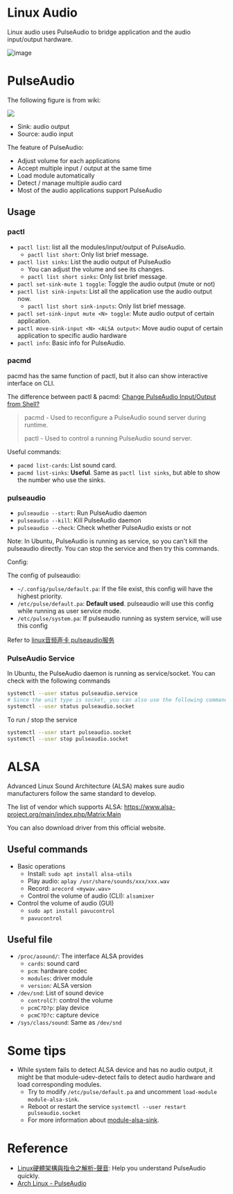 # Linux Audio

Linux audio uses PulseAudio to bridge application and the audio input/output hardware.

![image](https://user-images.githubusercontent.com/456210/150628760-f983ec96-9624-4ae8-a31e-315dc9504df1.png)

# PulseAudio

The following figure is from wiki:

![](https://upload.wikimedia.org/wikipedia/commons/0/00/Pulseaudio-diagram.svg)

* Sink: audio output
* Source: audio input

The feature of PulseAudio:

* Adjust volume for each applications
* Accept multiple input / output at the same time
* Load module automatically
* Detect / manage multiple audio card
* Most of the audio applications support PulseAudio

## Usage

### pactl

* `pactl list`: list all the modules/input/output of PulseAudio.
  - `pactl list short`: Only list brief message.
* `pactl list sinks`: List the audio output of PulseAudio
  - You can adjust the volume and see its changes.
  - `pactl list short sinks`: Only list brief message.
* `pactl set-sink-mute 1 toggle`: Toggle the audio output (mute or not)
* `pactl list sink-inputs`: List all the application use the audio output now.
  - `pactl list short sink-inputs`: Only list brief message.
* `pactl set-sink-input mute <N> toggle`: Mute audio output of certain application.
* `pactl move-sink-input <N> <ALSA output>`: Move audio ouput of certain application to specific audio hardware
* `pactl info`: Basic info for PulseAudio.

### pacmd

pacmd has the same function of pactl, but it also can show interactive interface on CLI.

The difference between pactl & pacmd: [Change PulseAudio Input/Output from Shell?](https://unix.stackexchange.com/questions/65246/change-pulseaudio-input-output-from-shell)

> pacmd - Used to reconfigure a PulseAudio sound server during runtime.
> 
> pactl - Used to control a running PulseAudio sound server.

Useful commands:

* `pacmd list-cards`: List sound card.
* `pacmd list-sinks`: **Useful**. Same as `pactl list sinks`, but able to show the number who use the sinks.

### pulseaudio

* `pulseaudio --start`: Run PulseAudio daemon
* `pulseaudio --kill`: Kill PulseAudio daemon
* `pulseaudio --check`: Check whether PulseAudio exists or not

Note:
In Ubuntu, PulseAudio is running as service, so you can't kill the pulseaudio directly.
You can stop the service and then try this commands.

Config:

The config of pulseaudio:

* `~/.config/pulse/default.pa`: If the file exist, this config will have the highest priority.
* `/etc/pulse/default.pa`: **Default used**. pulseaudio will use this config while running as user service mode.
* `/etc/pulse/system.pa`: If pulseaudio running as system service, will use this config

Refer to [linux音频声卡 pulseaudio服务](https://blog.csdn.net/qq_42138566/article/details/108626378)

### PulseAudio Service

In Ubuntu, the PulseAudio daemon is running as service/socket.
You can check with the following commands

```bash
systemctl --user status pulseaudio.service
# Since the unit type is socket, you can also use the following commands
systemctl --user status pulseaudio.socket
```

To run / stop the service

```bash
systemctl --user start pulseaudio.socket
systemctl --user stop pulseaudio.socket
```

# ALSA

Advanced Linux Sound Architecture (ALSA) makes sure audio manufacturers follow the same standard to develop.

The list of vendor which supports ALSA: https://www.alsa-project.org/main/index.php/Matrix:Main

You can also download driver from this official website.

## Useful commands
* Basic operations
  - Install: `sudo apt install alsa-utils`
  - Play audio: `aplay /usr/share/sounds/xxx/xxx.wav`
  - Record: `arecord <mywav.wav>`
  - Control the volume of audio (CLI): `alsamixer`
* Control the volume of audio (GUI)
  - `sudo apt install pavucontrol`
  - `pavucontrol`

## Useful file
* `/proc/asound/`: The interface ALSA provides
  - `cards`: sound card
  - `pcm`: hardware codec
  - `modules`: driver module
  - `version`: ALSA version
* `/dev/snd`: List of sound device
  - `controlC?`: control the volume
  - `pcmC?D?p`: play device
  - `pcmC?D?c`: capture device
* `/sys/class/sound`: Same as `/dev/snd`

# Some tips

* While system fails to detect ALSA device and has no audio output, it might be that module-udev-detect fails to detect audio hardware and load corresponding modules.
  - Try to modify `/etc/pulse/default.pa` and uncomment `load-module module-alsa-sink`.
  - Reboot or restart the service `systemctl --user restart pulseaudio.socket`
  - For more information about [module-alsa-sink](https://www.freedesktop.org/wiki/Software/PulseAudio/Documentation/User/Modules/#module-alsa-sink).

# Reference

* [Linux硬體架構與指令之解析-聲音](http://blog.gitdns.org/2017/02/22/pulseaudio/SKNS00008_read.pdf): Help you understand PulseAudio quickly.
* [Arch Linux - PulseAudio](https://wiki.archlinux.org/title/PulseAudio_(%E7%AE%80%E4%BD%93%E4%B8%AD%E6%96%87))
